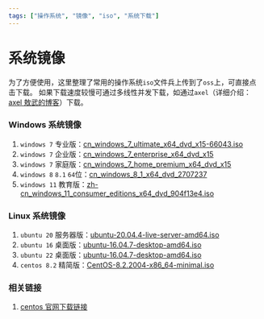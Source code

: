 ```yaml
---
tags: ["操作系统", "镜像", "iso", "系统下载"]
---
```



# 系统镜像

为了方便使用，这里整理了常用的操作系统`iso`文件兵上传到了`oss`上，可直接点击下载。
如果下载速度较慢可通过多线性并发下载，如通过`axel`（详细介绍：[axel 敖武的博客](https://z.wiki/misc/goodthings.html#axel)）下载。

### Windows 系统镜像

1. `windows 7` 专业版：[cn_windows_7_ultimate_x64_dvd_x15-66043.iso](http://resources-zwiki.oss-cn-beijing.aliyuncs.com/system-mirror-iso/windows/cn_windows_7_ultimate_x64_dvd_x15-66043.iso)
2. `windows 7` 企业版：[cn_windows_7_enterprise_x64_dvd_x15](http://resources-zwiki.oss-cn-beijing.aliyuncs.com/system-mirror-iso/windows/cn_windows_7_enterprise_x64_dvd_x15-70741.iso)
3. `windows 7` 家庭版：[cn_windows_7_home_premium_x64_dvd_x15](http://resources-zwiki.oss-cn-beijing.aliyuncs.com/system-mirror-iso/windows/cn_windows_7_home_premium_x64_dvd_x15-65718.iso)
4. `windows 8` `8.1` `64`位：[cn_windows_8_1_x64_dvd_2707237](http://resources-zwiki.oss-cn-beijing.aliyuncs.com/system-mirror-iso/windows/cn_windows_8_1_x64_dvd_2707237.iso)
5. `windows 11` 教育版：[zh-cn_windows_11_consumer_editions_x64_dvd_904f13e4.iso](http://resources-zwiki.oss-cn-beijing.aliyuncs.com/system-mirror-iso/windows/zh-cn_windows_11_consumer_editions_x64_dvd_904f13e4.iso)

### Linux 系统镜像

1. `ubuntu 20` 服务器版：[ubuntu-20.04.4-live-server-amd64.iso](http://resources-zwiki.oss-cn-beijing.aliyuncs.com/system-mirror-iso/linux/ubuntu-20.04.4-live-server-amd64.iso)
2. `ubuntu 16` 桌面版：[ubuntu-16.04.7-desktop-amd64.iso](http://resources-zwiki.oss-cn-beijing.aliyuncs.com/system-mirror-iso/linux/ubuntu-16.04.7-desktop-amd64.iso)
2. `ubuntu 22` 桌面版：[ubuntu-16.04.7-desktop-amd64.iso](http://resources-zwiki.oss-cn-beijing.aliyuncs.com/system-mirror-iso/linux/ubuntu-22.04-desktop-amd64.iso)
3. `centos 8.2` 精简版：[CentOS-8.2.2004-x86_64-minimal.iso](http://resources-zwiki.oss-cn-beijing.aliyuncs.com/system-mirror-iso/linux/CentOS-8.2.2004-x86_64-minimal.iso)


### 相关链接
1. [centos 官网下载链接](https://www.centos.org/download/)

